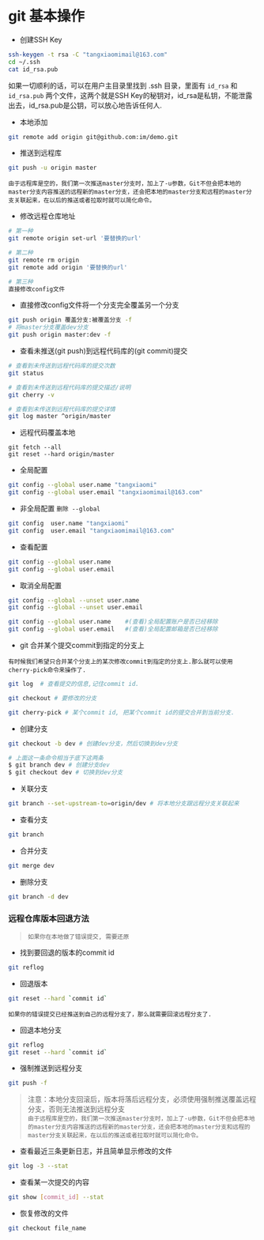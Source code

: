 

# git 基本操作

* 创建SSH Key

```bash
ssh-keygen -t rsa -C "tangxiaomimail@163.com"
cd ~/.ssh
cat id_rsa.pub
```

如果一切顺利的话，可以在用户主目录里找到 .ssh 目录，里面有 `id_rsa` 和  `id_rsa.pub` 两个文件，这两个就是SSH Key的秘钥对，id_rsa是私钥，不能泄露出去，id_rsa.pub是公钥，可以放心地告诉任何人.

* 本地添加

```bash
git remote add origin git@github.com:im/demo.git
```

* 推送到远程库

```bash
git push -u origin master
```

`由于远程库是空的，我们第一次推送master分支时，加上了-u参数，Git不但会把本地的master分支内容推送的远程新的master分支，还会把本地的master分支和远程的master分支关联起来，在以后的推送或者拉取时就可以简化命令。`

* 修改远程仓库地址

```bash
# 第一种
git remote origin set-url '要替换的url'

# 第二种
git remote rm origin
git remote add origin '要替换的url'

# 第三种
直接修改config文件
```

* 直接修改config文件将一个分支完全覆盖另一个分支

```bash
git push origin 覆盖分支:被覆盖分支 -f
# 将master分支覆盖dev分支
git push origin master:dev -f
```

* 查看未推送(git push)到远程代码库的(git commit)提交

```bash
# 查看到未传送到远程代码库的提交次数
git status

# 查看到未传送到远程代码库的提交描述/说明
git cherry -v

# 查看到未传送到远程代码库的提交详情
git log master ^origin/master
```

* 远程代码覆盖本地

```
git fetch --all
git reset --hard origin/master
```

* 全局配置

```bash
git config --global user.name "tangxiaomi"
git config --global user.email "tangxiaomimail@163.com"
```

* 非全局配置 `删除 --global`

```bash
git config  user.name "tangxiaomi"
git config  user.email "tangxiaomimail@163.com"
```

* 查看配置

```bash
git config --global user.name
git config --global user.email
```

* 取消全局配置

```bash
git config --global --unset user.name
git config --global --unset user.email

git config --global user.name    #(查看)全局配置账户是否已经移除
git config --global user.email   #(查看)全局配置邮箱是否已经移除
```

* git 合并某个提交commit到指定的分支上

`有时候我们希望只合并某个分支上的某次修改commit到指定的分支上.那么就可以使用cherry-pick命令来操作了.`

```bash
git log  # 查看提交的信息,记住commit id.

git checkout # 要修改的分支

git cherry-pick # 某个commit id, 把某个commit id的提交合并到当前分支.
```

* 创建分支

```bash
git checkout -b dev # 创建dev分支，然后切换到dev分支

# 上面这一条命令相当于底下这两条
$ git branch dev # 创建分支dev
$ git checkout dev # 切换到dev分支
```

* 关联分支

```bash
git branch --set-upstream-to=origin/dev # 将本地分支跟远程分支关联起来
```

* 查看分支

```bash
git branch
```

* 合并分支

```bash
git merge dev
```

* 删除分支

```bash
git branch -d dev
```

### 远程仓库版本回退方法

> `如果你在本地做了错误提交, 需要还原`  

* 找到要回退的版本的commit id

```bash
git reflog
```

* 回退版本

```bash
git reset --hard `commit id`
```

`如果你的错误提交已经推送到自己的远程分支了，那么就需要回滚远程分支了.`

* 回退本地分支

```bash
git reflog
git reset --hard `commit id`
```

* 强制推送到远程分支

```bash
git push -f
```

> 注意：本地分支回滚后，版本将落后远程分支，必须使用强制推送覆盖远程分支，否则无法推送到远程分支  
`由于远程库是空的，我们第一次推送master分支时，加上了-u参数，Git不但会把本地的master分支内容推送的远程新的master分支，还会把本地的master分支和远程的master分支关联起来，在以后的推送或者拉取时就可以简化命令。`

* 查看最近三条更新日志，并且简单显示修改的文件

```bash
git log -3 --stat
```

* 查看某一次提交的内容

```bash
git show [commit_id] --stat
```

* 恢复修改的文件

```bash
git checkout file_name
```
